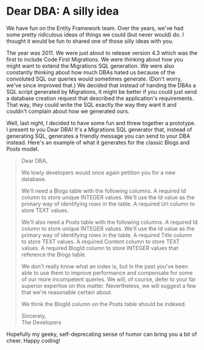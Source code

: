 # Dear DBA: A silly idea

We have fun on the Entity Framework team. Over the years, we've had some pretty ridiculous ideas of things we could (but never would) do. I thought it would be fun to shared one of those silly ideas with you.

The year was 2011. We were just about to release version 4.3 which was the first to include Code First Migrations. We were thinking about how you might want to extend the Migrations SQL generation. We were also constantly thinking about how much DBAs hated us because of the convoluted SQL our queries would sometimes generate. (Don't worry, we've since improved that.) We decided that instead of handing the DBAs a SQL script generated by Migrations, it might be better if you could just send a database creation request that described the application's requirements. That way, *they* could write the SQL exactly the way they want it and couldn't complain about how we generated ours.

Well, last night, I decided to have some fun and threw together a prototype. I present to you Dear DBA! It's a Migrations SQL generator that, instead of generating SQL, generates a friendly message you can send to your DBA instead. Here's an example of what it generates for the classic Blogs and Posts model.

> Dear DBA,
>
> We lowly developers would once again petition you for a new database.
>
> We'll need a Blogs table with the following columns. A required Id column to store unique INTEGER values. We'll use the Id value as the primary way of identifying rows in the table. A required Url column to store TEXT values.
>
> We'll also need a Posts table with the following columns. A required Id column to store unique INTEGER values. We'll use the Id value as the primary way of identifying rows in the table. A required Title column to store TEXT values. A required Content column to store TEXT values. A required BlogId column to store INTEGER values that reference the Blogs table.
>
> We don't really know what an index is, but in the past you've been able to use them to improve performance and compensate for some of our more incompetent queries. We will, of course, defer to your far superior expertise on this matter. Nevertheless, we will suggest a few that we're reasonable certain about.
>
> We think the BlogId column on the Posts table should be indexed.
>
> Sincerely,  
> The Developers

Hopefully my geeky, self-deprecating sense of humor can bring you a bit of cheer. Happy coding!
